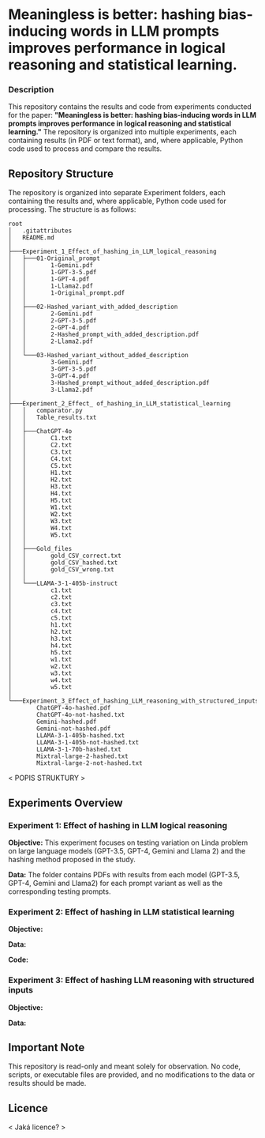 # Meaningless is better: hashing bias-inducing words in LLM prompts improves performance in logical reasoning and statistical learning.
### Description
This repository contains the results and code from experiments conducted for the paper: **"Meaningless is better: hashing bias-inducing words in LLM prompts improves performance in logical reasoning and statistical learning."**
The repository is organized into multiple experiments, each containing results (in PDF or text format), and, where applicable, Python code used to process and compare the results.
## Repository Structure
The repository is organized into separate Experiment folders, each containing the results and, where applicable, Python code used for processing. The structure is as follows:
```
root
│   .gitattributes
│   README.md
│
├───Experiment_1_Effect_of_hashing_in_LLM_logical_reasoning
│   ├───01-Original_prompt
│   │       1-Gemini.pdf
│   │       1-GPT-3-5.pdf
│   │       1-GPT-4.pdf
│   │       1-Llama2.pdf
│   │       1-Original_prompt.pdf
│   │
│   ├───02-Hashed_variant_with_added_description
│   │       2-Gemini.pdf
│   │       2-GPT-3-5.pdf
│   │       2-GPT-4.pdf
│   │       2-Hashed_prompt_with_added_description.pdf
│   │       2-Llama2.pdf
│   │
│   └───03-Hashed_variant_without_added_description
│           3-Gemini.pdf
│           3-GPT-3-5.pdf
│           3-GPT-4.pdf
│           3-Hashed_prompt_without_added_description.pdf
│           3-Llama2.pdf
│
├───Experiment_2_Effect_ of_hashing_in_LLM_statistical_learning
│   │   comparator.py
│   │   Table_results.txt
│   │
│   ├───ChatGPT-4o
│   │       C1.txt
│   │       C2.txt
│   │       C3.txt
│   │       C4.txt
│   │       C5.txt
│   │       H1.txt
│   │       H2.txt
│   │       H3.txt
│   │       H4.txt
│   │       H5.txt
│   │       W1.txt
│   │       W2.txt
│   │       W3.txt
│   │       W4.txt
│   │       W5.txt
│   │
│   ├───Gold_files
│   │       gold_CSV_correct.txt
│   │       gold_CSV_hashed.txt
│   │       gold_CSV_wrong.txt
│   │
│   └───LLAMA-3-1-405b-instruct
│           c1.txt
│           c2.txt
│           c3.txt
│           c4.txt
│           c5.txt
│           h1.txt
│           h2.txt
│           h3.txt
│           h4.txt
│           h5.txt
│           w1.txt
│           w2.txt
│           w3.txt
│           w4.txt
│           w5.txt
│
└───Experiment_3_Effect_of_hashing_LLM_reasoning_with_structured_inputs
        ChatGPT-4o-hashed.pdf
        ChatGPT-4o-not-hashed.txt
        Gemini-hashed.pdf
        Gemini-not-hashed.pdf
        LLAMA-3-1-405b-hashed.txt
        LLAMA-3-1-405b-not-hashed.txt
        LLAMA-3-1-70b-hashed.txt
        Mixtral-large-2-hashed.txt
        Mixtral-large-2-not-hashed.txt
```
< POPIS STRUKTURY >
## Experiments Overview
### Experiment 1: Effect of hashing in LLM logical reasoning
**Objective:** This experiment focuses on testing variation on Linda problem on large language models (GPT-3.5, GPT-4, Gemini and Llama 2) and the hashing method proposed in the study.

**Data:** The folder contains PDFs with results from each model (GPT-3.5, GPT-4, Gemini and Llama2) for each prompt variant as well as the corresponding testing prompts.

### Experiment 2: Effect of hashing in LLM statistical learning 
**Objective:** 

**Data:** 

**Code:**

### Experiment 3: Effect of hashing LLM reasoning with structured inputs
**Objective:** 

**Data:**

## Important Note
This repository is read-only and meant solely for observation. No code, scripts, or executable files are provided, and no modifications to the data or results should be made.
## Licence
< Jaká licence? >
